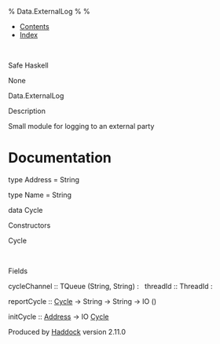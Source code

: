 % Data.ExternalLog
% 
% 

-   [Contents](index.html)
-   [Index](doc-index.html)

 

Safe Haskell

None

Data.ExternalLog

Description

Small module for logging to an external party

Documentation
=============

type Address = String

type Name = String

data Cycle

Constructors

Cycle

 

Fields

cycleChannel :: TQueue (String, String)
:    
threadId :: ThreadId
:    

reportCycle :: [Cycle](Data-ExternalLog.html#t:Cycle) -\> String -\>
String -\> IO ()

initCycle :: [Address](Data-ExternalLog.html#t:Address) -\> IO
[Cycle](Data-ExternalLog.html#t:Cycle)

Produced by [Haddock](http://www.haskell.org/haddock/) version 2.11.0
